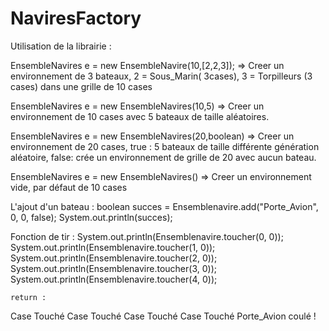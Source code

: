 # NaviresFactory


Utilisation de la librairie :


EnsembleNavires e = new EnsembleNavire(10,[2,2,3]); => Creer un environnement de 3 bateaux, 2 = Sous_Marin( 3cases), 3 = Torpilleurs (3 cases) dans une grille de 10 cases

EnsembleNavires e = new EnsembleNavires(10,5) => Creer un environnement  de 10 cases avec 5 bateaux de taille aléatoires.

EnsembleNavires e = new EnsembleNavires(20,boolean) => Creer un environnement de 20 cases,
true : 5 bateaux de taille différente génération aléatoire, 
false: crée un environnement de grille de 20 avec aucun bateau.

EnsembleNavires e = new EnsembleNavires() => Creer un environnement vide, par défaut de 10 cases

L'ajout d'un bateau :
boolean succes  = Ensemblenavire.add("Porte_Avion", 0, 0, false);
		System.out.println(succes);
    
Fonction de tir : 
    System.out.println(Ensemblenavire.toucher(0, 0));
		System.out.println(Ensemblenavire.toucher(1, 0));
		System.out.println(Ensemblenavire.toucher(2, 0));
		System.out.println(Ensemblenavire.toucher(3, 0));
		System.out.println(Ensemblenavire.toucher(4, 0));
    
    return : 
Case Touché
Case Touché
Case Touché
Case Touché
Porte_Avion coulé !


    
